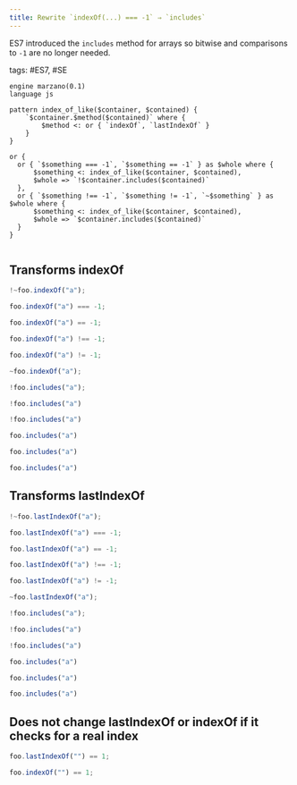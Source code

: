 ```yaml
---
title: Rewrite `indexOf(...) === -1` ⇒ `includes`
---
```


ES7 introduced the `includes` method for arrays so bitwise and comparisons to `-1` are no longer needed.

tags: #ES7, #SE

```grit
engine marzano(0.1)
language js

pattern index_of_like($container, $contained) {
    `$container.$method($contained)` where {
        $method <: or { `indexOf`, `lastIndexOf` }
    }
}

or {
  or { `$something === -1`, `$something == -1` } as $whole where {
      $something <: index_of_like($container, $contained),
      $whole => `!$container.includes($contained)`
  },
  or { `$something !== -1`, `$something != -1`, `~$something` } as $whole where {
      $something <: index_of_like($container, $contained),
      $whole => `$container.includes($contained)`
  }
}

```

```

```

## Transforms indexOf

```javascript
!~foo.indexOf("a");

foo.indexOf("a") === -1;

foo.indexOf("a") == -1;

foo.indexOf("a") !== -1;

foo.indexOf("a") != -1;

~foo.indexOf("a");
```

```typescript
!foo.includes("a");

!foo.includes("a")

!foo.includes("a")

foo.includes("a")

foo.includes("a")

foo.includes("a")
```

## Transforms lastIndexOf

```javascript
!~foo.lastIndexOf("a");

foo.lastIndexOf("a") === -1;

foo.lastIndexOf("a") == -1;

foo.lastIndexOf("a") !== -1;

foo.lastIndexOf("a") != -1;

~foo.lastIndexOf("a");
```

```typescript
!foo.includes("a");

!foo.includes("a")

!foo.includes("a")

foo.includes("a")

foo.includes("a")

foo.includes("a")
```

## Does not change lastIndexOf or indexOf if it checks for a real index

```javascript
foo.lastIndexOf("") == 1;

foo.indexOf("") == 1;
```
